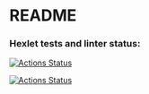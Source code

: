 # README

### Hexlet tests and linter status:
[![Actions Status](https://github.com/NoryBaichorov/rails-project-65/actions/workflows/hexlet-check.yml/badge.svg)](https://github.com/NoryBaichorov/rails-project-65/actions)

[![Actions Status](https://github.com/NoryBaichorov/rails-project-65/actions/workflows/main.yml/badge.svg)](https://github.com/NoryBaichorov/rails-project-65/actions)
